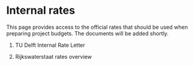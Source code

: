 # Internal rates

This page provides access to the official rates that should be used when preparing project budgets. The documents will be added shortly.

1.	TU Delft Internal Rate Letter

2.	Rijkswaterstaat rates overview